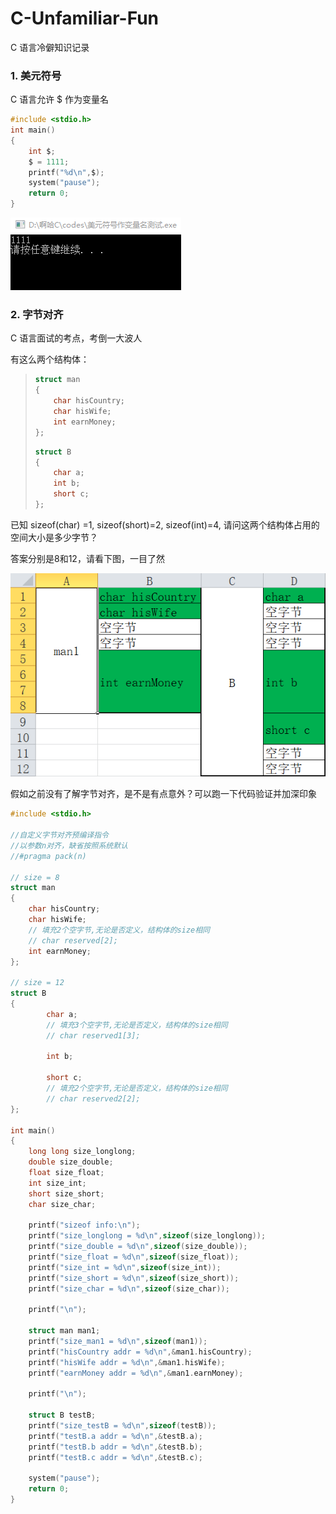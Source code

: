 # C-Unfamiliar-Fun
C 语言冷僻知识记录  

### 1. 美元符号
C 语言允许 $ 作为变量名  
```C
#include <stdio.h>
int main()
{
    int $;
    $ = 1111;
    printf("%d\n",$);
    system("pause");
    return 0;
}
```
![](https://github.com/Oslomayor/Markdown-Imglib/blob/master/Imgs/%E7%BE%8E%E5%85%83%E7%AC%A6%E5%8F%B7%E4%BD%9C%E5%8F%98%E9%87%8F%E5%90%8D.png?raw=true)  

### 2. 字节对齐
C 语言面试的考点，考倒一大波人   

有这么两个结构体：  

> ```C
> struct man
> {
>     char hisCountry;
>     char hisWife;
>     int earnMoney;
> };
> ```
>
> ```C
> struct B
> {
>     char a;
>     int b;
>     short c;
> };
> ```

已知 sizeof(char) =1,  sizeof(short)=2, sizeof(int)=4, 请问这两个结构体占用的空间大小是多少字节？

答案分别是8和12，请看下图，一目了然

![](https://github.com/Oslomayor/Markdown-Imglib/blob/master/Imgs/%E5%AD%97%E8%8A%82%E5%AF%B9%E9%BD%90.png?raw=true)



假如之前没有了解字节对齐，是不是有点意外？可以跑一下代码验证并加深印象

```C
#include <stdio.h>

//自定义字节对齐预编译指令
//以参数n对齐，缺省按照系统默认
//#pragma pack(n)

// size = 8
struct man
{
    char hisCountry;
    char hisWife;
    // 填充2个空字节,无论是否定义，结构体的size相同
    // char reserved[2];
    int earnMoney;
};

// size = 12
struct B
{
		char a;
        // 填充3个空字节,无论是否定义，结构体的size相同
        // char reserved1[3];
        
        int b;
        
        short c;
        // 填充2个空字节,无论是否定义，结构体的size相同
        // char reserved2[2];
};

int main()
{
    long long size_longlong;
    double size_double;
    float size_float;
    int size_int;
    short size_short;
    char size_char;
    
    printf("sizeof info:\n");
    printf("size_longlong = %d\n",sizeof(size_longlong));
    printf("size_double = %d\n",sizeof(size_double));
    printf("size_float = %d\n",sizeof(size_float));
    printf("size_int = %d\n",sizeof(size_int));
    printf("size_short = %d\n",sizeof(size_short));
    printf("size_char = %d\n",sizeof(size_char));
    
    printf("\n");
    
    struct man man1;
    printf("size_man1 = %d\n",sizeof(man1));
    printf("hisCountry addr = %d\n",&man1.hisCountry);
    printf("hisWife addr = %d\n",&man1.hisWife);
    printf("earnMoney addr = %d\n",&man1.earnMoney);
    
    printf("\n");
    
    struct B testB;
    printf("size_testB = %d\n",sizeof(testB));
    printf("testB.a addr = %d\n",&testB.a);
    printf("testB.b addr = %d\n",&testB.b);
    printf("testB.c addr = %d\n",&testB.c);
    
    system("pause");
    return 0;
}
```
